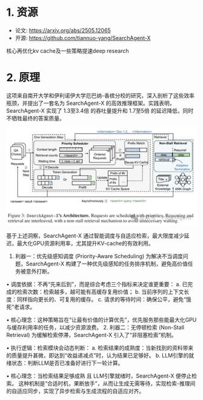 # 1. 资源

- 论文: https://arxiv.org/abs/2505.12065
- 开源: https://github.com/tiannuo-yang/SearchAgent-X

核心再优化kv cache及一些策略提速deep research

# 2. 原理

这项来自南开大学和伊利诺伊大学厄巴纳-香槟分校的研究，深入剖析了这些效率瓶颈，并提出了一套名为 SearchAgent-X 的高效推理框架。实践表明，SearchAgent-X 实现了 1.3至3.4倍 的吞吐量提升和 1.7至5倍 的延迟降低，同时不牺牲最终的答案质量。

![](.14_searchAgent_x_images/架构.png)

基于上述洞察，SearchAgent-X 通过智能调度与自适应检索，最大限度减少延迟，最大化GPU资源利用率，尤其提升KV-cache的有效利用。

1. 利器一：优先级感知调度 (Priority-Aware Scheduling)
为解决不当调度问题，SearchAgent-X 构建了一种优先级感知的任务排序机制，避免高价值任务被意外打断。

• 调度依据：不再“先来后到”，而是综合考虑三个指标来决定谁更重要：
a. 已完成的检索次数：检索越多，越可能有高缓存复用价值；
b. 当前序列的上下文长度：同样指向更长的、可复用的缓存。
c. 请求的等待时间：确保公平，避免“饿死”老请求。

• 核心理念：这种策略旨在“让最有价值的计算优先”，优先服务那些能最大化GPU与缓存利用率的任务，以减少资源浪费。
2. 利器二：无停顿检索 (Non-Stall Retrieval)
为缓解检索停滞，SearchAgent-X 引入了“非阻塞检索”机制。

• 执行逻辑：检索模块会动态判断：
a. 检索结果的成熟度：当新找到的资料带来的质量提升甚微，即达到“收益递减点”时，认为结果已足够好。
b. LLM引擎的就绪状态：判断LLM是否已准备好进行下一轮计算。

• 核心理念：当检索结果足够成熟 且 LLM引擎就绪时，SearchAgent-X 便停止检索。
这种机制是“合适时机，果断放手”，从而让生成无需等待，实现检索-推理间的自适应同步，实现了异步检索与生成流程的自适应对齐。